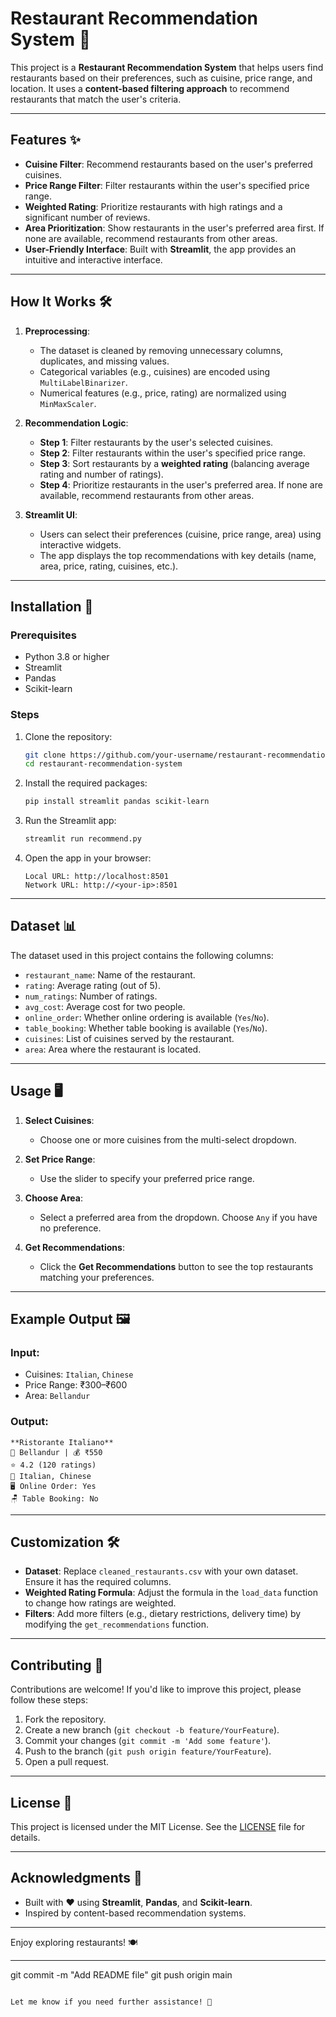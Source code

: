 
# Restaurant Recommendation System 🍴

This project is a **Restaurant Recommendation System** that helps users find restaurants based on their preferences, such as cuisine, price range, and location. It uses a **content-based filtering approach** to recommend restaurants that match the user's criteria.

---

## Features ✨

- **Cuisine Filter**: Recommend restaurants based on the user's preferred cuisines.
- **Price Range Filter**: Filter restaurants within the user's specified price range.
- **Weighted Rating**: Prioritize restaurants with high ratings and a significant number of reviews.
- **Area Prioritization**: Show restaurants in the user's preferred area first. If none are available, recommend restaurants from other areas.
- **User-Friendly Interface**: Built with **Streamlit**, the app provides an intuitive and interactive interface.

---

## How It Works 🛠️

1. **Preprocessing**:
   - The dataset is cleaned by removing unnecessary columns, duplicates, and missing values.
   - Categorical variables (e.g., cuisines) are encoded using `MultiLabelBinarizer`.
   - Numerical features (e.g., price, rating) are normalized using `MinMaxScaler`.

2. **Recommendation Logic**:
   - **Step 1**: Filter restaurants by the user's selected cuisines.
   - **Step 2**: Filter restaurants within the user's specified price range.
   - **Step 3**: Sort restaurants by a **weighted rating** (balancing average rating and number of ratings).
   - **Step 4**: Prioritize restaurants in the user's preferred area. If none are available, recommend restaurants from other areas.

3. **Streamlit UI**:
   - Users can select their preferences (cuisine, price range, area) using interactive widgets.
   - The app displays the top recommendations with key details (name, area, price, rating, cuisines, etc.).

---

## Installation 🚀

### Prerequisites
- Python 3.8 or higher
- Streamlit
- Pandas
- Scikit-learn

### Steps
1. Clone the repository:
   ```bash
   git clone https://github.com/your-username/restaurant-recommendation-system.git
   cd restaurant-recommendation-system
   ```

2. Install the required packages:
   ```bash
   pip install streamlit pandas scikit-learn
   ```

3. Run the Streamlit app:
   ```bash
   streamlit run recommend.py
   ```

4. Open the app in your browser:
   ```
   Local URL: http://localhost:8501
   Network URL: http://<your-ip>:8501
   ```

---

## Dataset 📊

The dataset used in this project contains the following columns:
- `restaurant_name`: Name of the restaurant.
- `rating`: Average rating (out of 5).
- `num_ratings`: Number of ratings.
- `avg_cost`: Average cost for two people.
- `online_order`: Whether online ordering is available (`Yes`/`No`).
- `table_booking`: Whether table booking is available (`Yes`/`No`).
- `cuisines`: List of cuisines served by the restaurant.
- `area`: Area where the restaurant is located.

---

## Usage 🖥️

1. **Select Cuisines**:
   - Choose one or more cuisines from the multi-select dropdown.

2. **Set Price Range**:
   - Use the slider to specify your preferred price range.

3. **Choose Area**:
   - Select a preferred area from the dropdown. Choose `Any` if you have no preference.

4. **Get Recommendations**:
   - Click the **Get Recommendations** button to see the top restaurants matching your preferences.

---

## Example Output 🖼️

### Input:
- Cuisines: `Italian`, `Chinese`
- Price Range: ₹300–₹600
- Area: `Bellandur`

### Output:
```
**Ristorante Italiano**  
📍 Bellandur | 💰 ₹550  
⭐ 4.2 (120 ratings)  
🍴 Italian, Chinese  
🖥️ Online Order: Yes  
🪑 Table Booking: No
```

---

## Customization 🛠️

- **Dataset**: Replace `cleaned_restaurants.csv` with your own dataset. Ensure it has the required columns.
- **Weighted Rating Formula**: Adjust the formula in the `load_data` function to change how ratings are weighted.
- **Filters**: Add more filters (e.g., dietary restrictions, delivery time) by modifying the `get_recommendations` function.

---

## Contributing 🤝

Contributions are welcome! If you'd like to improve this project, please follow these steps:
1. Fork the repository.
2. Create a new branch (`git checkout -b feature/YourFeature`).
3. Commit your changes (`git commit -m 'Add some feature'`).
4. Push to the branch (`git push origin feature/YourFeature`).
5. Open a pull request.

---

## License 📄

This project is licensed under the MIT License. See the [LICENSE](LICENSE) file for details.

---

## Acknowledgments 🙏

- Built with ❤️ using **Streamlit**, **Pandas**, and **Scikit-learn**.
- Inspired by content-based recommendation systems.

---

Enjoy exploring restaurants! 🍽️

---
   git commit -m "Add README file"
   git push origin main
   ```

Let me know if you need further assistance! 🚀
